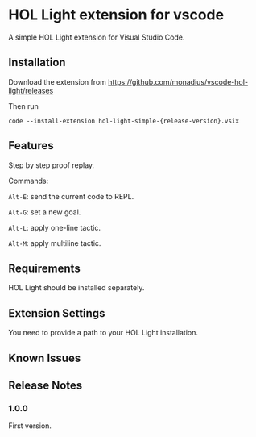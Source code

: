 # HOL Light extension for vscode

A simple HOL Light extension for Visual Studio Code.

## Installation

Download the extension from https://github.com/monadius/vscode-hol-light/releases

Then run
```
code --install-extension hol-light-simple-{release-version}.vsix
```

## Features

Step by step proof replay.

Commands:

`Alt-E`: send the current code to REPL.

`Alt-G`: set a new goal.

`Alt-L`: apply one-line tactic.

`Alt-M`: apply multiline tactic.

## Requirements

HOL Light should be installed separately.

## Extension Settings

You need to provide a path to your HOL Light installation.

## Known Issues

## Release Notes

### 1.0.0

First version.